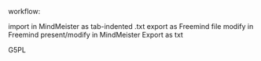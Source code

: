 workflow:

import in MindMeister as tab-indented .txt
export as Freemind file
modify in Freemind
present/modify in MindMeister
Export as txt

G5PL